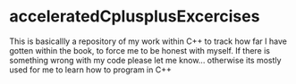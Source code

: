 acceleratedCplusplusExcercises
==============================

This is basicallly a repository of my work within C++ to track how far I  have gotten within the book, to force me to be honest with myself.  If there is something wrong with my code please let me know... otherwise its mostly used for me to learn how to program in C++
